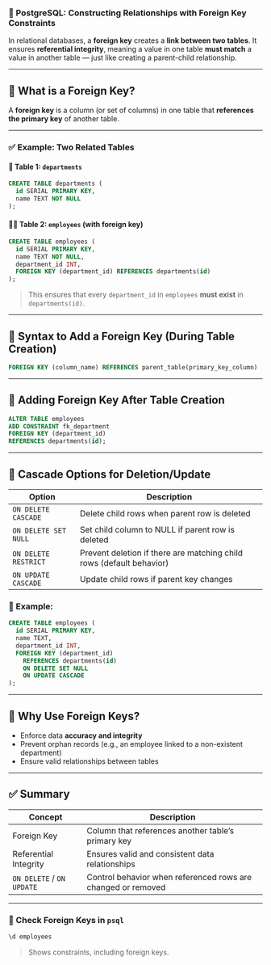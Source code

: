### 🔗 PostgreSQL: **Constructing Relationships with Foreign Key Constraints**

In relational databases, a **foreign key** creates a **link between two tables**. It ensures **referential integrity**, meaning a value in one table **must match** a value in another table — just like creating a parent-child relationship.

---

## 🔹 What is a Foreign Key?

A **foreign key** is a column (or set of columns) in one table that **references the primary key** of another table.

---

### ✅ Example: Two Related Tables

#### 🎯 Table 1: `departments`

```sql
CREATE TABLE departments (
  id SERIAL PRIMARY KEY,
  name TEXT NOT NULL
);
```

#### 🧑‍💼 Table 2: `employees` (with foreign key)

```sql
CREATE TABLE employees (
  id SERIAL PRIMARY KEY,
  name TEXT NOT NULL,
  department_id INT,
  FOREIGN KEY (department_id) REFERENCES departments(id)
);
```

> This ensures that every `department_id` in `employees` **must exist** in `departments(id)`.

---

## 🔹 Syntax to Add a Foreign Key (During Table Creation)

```sql
FOREIGN KEY (column_name) REFERENCES parent_table(primary_key_column)
```

---

## 🔹 Adding Foreign Key After Table Creation

```sql
ALTER TABLE employees
ADD CONSTRAINT fk_department
FOREIGN KEY (department_id)
REFERENCES departments(id);
```

---

## 🔹 Cascade Options for Deletion/Update

| Option               | Description                                                          |
| -------------------- | -------------------------------------------------------------------- |
| `ON DELETE CASCADE`  | Delete child rows when parent row is deleted                         |
| `ON DELETE SET NULL` | Set child column to NULL if parent row is deleted                    |
| `ON DELETE RESTRICT` | Prevent deletion if there are matching child rows (default behavior) |
| `ON UPDATE CASCADE`  | Update child rows if parent key changes                              |

### 🔸 Example:

```sql
CREATE TABLE employees (
  id SERIAL PRIMARY KEY,
  name TEXT,
  department_id INT,
  FOREIGN KEY (department_id)
    REFERENCES departments(id)
    ON DELETE SET NULL
    ON UPDATE CASCADE
);
```

---

## 🧠 Why Use Foreign Keys?

* Enforce data **accuracy and integrity**
* Prevent orphan records (e.g., an employee linked to a non-existent department)
* Ensure valid relationships between tables

---

## ✅ Summary

| Concept                   | Description                                                  |
| ------------------------- | ------------------------------------------------------------ |
| Foreign Key               | Column that references another table’s primary key           |
| Referential Integrity     | Ensures valid and consistent data relationships              |
| `ON DELETE` / `ON UPDATE` | Control behavior when referenced rows are changed or removed |

---

### 🔎 Check Foreign Keys in `psql`

```bash
\d employees
```

> Shows constraints, including foreign keys.
